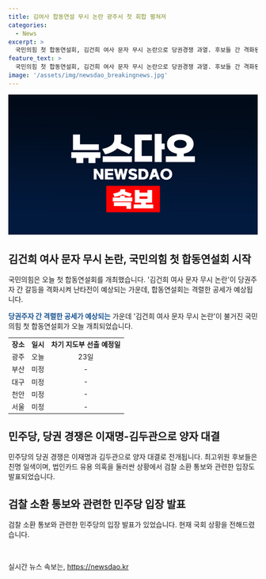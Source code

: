 ```yaml
---
title: 김여사 합동연설 무시 논란 광주서 첫 회합 펼쳐져
categories:
  - News
excerpt: >
  국민의힘 첫 합동연설회, 김건희 여사 문자 무시 논란으로 당권경쟁 과열. 후보들 간 격화된 공세, 지도부는 조직안정 요청. 23일 전당대회로 차기 지도부 결정. 민주당은 당권 경쟁으로 양자대결 예고, 최고위원 출마자 다수 등장. 이재명 전 대표, 검찰 소환 통보에 무혐의 불송치 사건 주장. 국회 연결, 소재형입니다.
feature_text: >
  국민의힘 첫 합동연설회, 김건희 여사 문자 무시 논란으로 당권경쟁 과열. 후보들 간 격화된 공세, 지도부는 조직안정 요청. 23일 전당대회로 차기 지도부 결정. 민주당은 당권 경쟁으로 양자대결 예고, 최고위원 출마자 다수 등장. 이재명 전 대표, 검찰 소환 통보에 무혐의 불송치 사건 주장. 국회 연결, 소재형입니다.
image: '/assets/img/newsdao_breakingnews.jpg'
---
```


<p><img src="/assets/img/newsdao_breakingnews.jpg" alt="bookingtag 속보" /></p>

<h2 data-ke-size="size26">김건희 여사 문자 무시 논란, 국민의힘 첫 합동연설회 시작</h2>

<p>국민의힘은 오늘 첫 합동연설회를 개최했습니다. '김건희 여사 문자 무시 논란'이 당권주자 간 갈등을 격화시켜 난타전이 예상되는 가운데, 합동연설회는 격렬한 공세가 예상됩니다.</p>

<p data-ke-size="size16"><b><span style="color: #1a5490;">당권주자 간 격렬한 공세가 예상되는</span></b> 가운데 '김건희 여사 문자 무시 논란'이 불거진 국민의힘 첫 합동연설회가 오늘 개최되었습니다.</p>

<table>
  <tr>
    <td style="text-align: center; height: 17px;"><b>장소</b></td>
    <td style="text-align: center; height: 17px;"><b>일시</b></td>
    <td style="text-align: center; height: 17px;"><b>차기 지도부 선출 예정일</b></td>
  </tr>
  <tr>
    <td style="text-align: center; height: 17px;">광주</td>
    <td style="text-align: center; height: 17px;">오늘</td>
    <td style="text-align: center; height: 17px;">23일</td>
  </tr>
  <tr>
    <td style="text-align: center; height: 17px;">부산</td>
    <td style="text-align: center; height: 17px;">미정</td>
    <td style="text-align: center; height: 17px;">-</td>
  </tr>
  <tr>
    <td style="text-align: center; height: 17px;">대구</td>
    <td style="text-align: center; height: 17px;">미정</td>
    <td style="text-align: center; height: 17px;">-</td>
  </tr>
  <tr>
    <td style="text-align: center; height: 17px;">천안</td>
    <td style="text-align: center; height: 17px;">미정</td>
    <td style="text-align: center; height: 17px;">-</td>
  </tr>
  <tr>
    <td style="text-align: center; height: 17px;">서울</td>
    <td style="text-align: center; height: 17px;">미정</td>
    <td style="text-align: center; height: 17px;">-</td>
  </tr>
</table>

<h2 data-ke-size="size26">민주당, 당권 경쟁은 이재명-김두관으로 양자 대결</h2>

<p>민주당의 당권 경쟁은 이재명과 김두관으로 양자 대결로 전개됩니다. 최고위원 후보들은 친명 일색이며, 법인카드 유용 의혹을 둘러싼 상황에서 검찰 소환 통보와 관련한 입장도 발표되었습니다.</p>

<h2 data-ke-size="size26">검찰 소환 통보와 관련한 민주당 입장 발표</h2>

<p>검찰 소환 통보와 관련한 민주당의 입장 발표가 있었습니다. 현재 국회 상황을 전해드렸습니다.</p>

<p data-ke-size="size16">&nbsp;</p>
실시간 뉴스 속보는, <a href="https://newsdao.kr" rel="dofollow">https://newsdao.kr</a>


